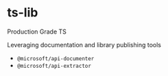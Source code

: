 # ts-lib

Production Grade TS

Leveraging documentation and library publishing tools
- `@microsoft/api-documenter`
- `@microsoft/api-extractor`
